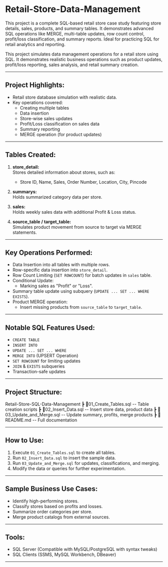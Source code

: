 # Retail-Store-Data-Management
This project is a complete SQL-based retail store case study featuring store details, sales, products, and summary tables. It demonstrates advanced SQL operations like MERGE, multi-table updates, row count control, profit/loss classification, and summary reports. Ideal for practicing SQL for retail analytics and reporting.


This project simulates data management operations for a retail store using SQL. It demonstrates realistic business operations such as product updates, profit/loss reporting, sales analysis, and retail summary creation.

---

##  Project Highlights:
- Retail store database simulation with realistic data.
- Key operations covered:
  - Creating multiple tables
  - Data insertion
  - Store-wise sales updates
  - Profit/Loss classification on sales data
  - Summary reporting
  - MERGE operation (for product updates)

---

##  Tables Created:
1. **store_detail:**  
   Stores detailed information about stores, such as:
   - Store ID, Name, Sales, Order Number, Location, City, Pincode  

2. **summarys:**  
   Holds summarized category data per store.

3. **sales:**  
   Holds weekly sales data with additional Profit & Loss status.

4. **source_table / target_table:**  
   Simulates product movement from source to target via MERGE statements.

---

##  Key Operations Performed:
- Data Insertion into all tables with multiple rows.
- Row-specific data insertion into `store_detail`.
- Row Count Limiting (`SET ROWCOUNT`) for batch updates in `sales` table.
- Conditional Update:  
  - Marking sales as "Profit" or "Loss".
- Summary table update using subquery (`UPDATE ... SET ... WHERE EXISTS`).
- Product MERGE operation:
  - Insert missing products from `source_table` to `target_table`.

---

##  Notable SQL Features Used:
- `CREATE TABLE`
- `INSERT INTO`
- `UPDATE ... SET ... WHERE`
- `MERGE INTO` (UPSERT Operation)
- `SET ROWCOUNT` for limiting updates
- `JOIN` & `EXISTS` subqueries
- Transaction-safe updates

---

##  Project Structure:

Retail-Store-SQL-Data-Management
┣ 📜01_Create_Tables.sql -- Table creation scripts
┣ 📜02_Insert_Data.sql -- Insert store data, product data
┣ 📜03_Update_and_Merge.sql -- Update summary, profits, merge products
┣ 📜README.md -- Full documentation


---

##  How to Use:
1. Execute `01_Create_Tables.sql` to create all tables.
2. Run `02_Insert_Data.sql` to insert the sample data.
3. Run `03_Update_and_Merge.sql` for updates, classifications, and merging.
4. Modify the data or queries for further experimentation.

---

##  Sample Business Use Cases:
- Identify high-performing stores.
- Classify stores based on profits and losses.
- Summarize order categories per store.
- Merge product catalogs from external sources.

---

##  Tools:
- SQL Server (Compatible with MySQL/PostgreSQL with syntax tweaks)
- SQL Clients (SSMS, MySQL Workbench, DBeaver)

---


